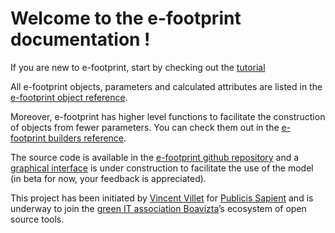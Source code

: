 # Welcome to the e-footprint documentation !

If you are new to e-footprint, start by checking out the [tutorial](tutorial.md)

All e-footprint objects, parameters and calculated attributes are listed in the [e-footprint object reference](object_reference.md). 

Moreover, e-footprint has higher level functions to facilitate the construction of objects from fewer parameters. You can check them out in the [e-footprint builders reference](builders.md). 

The source code is available in the [e-footprint github repository](https://github.com/publicissapient-france/e-footprint) and a [graphical interface](https://e-footprint-interface.nw.r.appspot.com/) is under construction to facilitate the use of the model (in beta for now, your feedback is appreciated). 

This project has been initiated by [Vincent Villet](mailto:vincent.villet@publicissapient.com) for <a href="https://www.publicissapient.com/" target="_blank">Publicis Sapient</a> and is underway to join the <a href="https://www.boavizta.org/en" target="_blank">green IT association Boavizta</a>’s ecosystem of open source tools. 